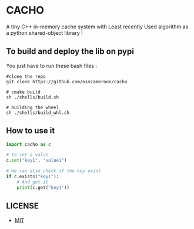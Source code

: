 # CACHO

A tiny C++ in-memory cache system with Least recently Used algorithm as a python shared-object library !


## To build and deploy the lib on pypi

You just have to run these bash files :
```shell
#clone the repo
git clone https://github.com/osscameroon/cacho

# cmake build
sh ./shells/build.sh

# building the wheel
sh ./shells/build_whl.sh
```

## How to use it

```python
import cacho as c

# To set a value
c.set("key1", "value1")

# We can also check if the key exist
if c.exists("key1"):
    # And get it
    print(c.get("key1"))
```

## LICENSE

- [MIT](./LICENSE.txt)

